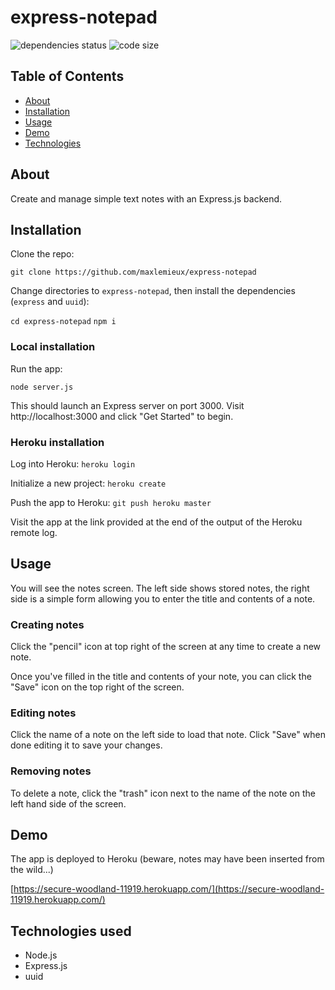 # express-notepad
![dependencies status](https://img.shields.io/david/maxlemieux/express-notepad?style=for-the-badge)
![code size](https://img.shields.io/github/languages/code-size/maxlemieux/express-notepad?style=for-the-badge)

## Table of Contents
* [About](#about)
* [Installation](#installation)
* [Usage](#usage)
* [Demo](#demo)
* [Technologies](#technologies)

## About
Create and manage simple text notes with an Express.js backend.

## Installation

Clone the repo:

`git clone https://github.com/maxlemieux/express-notepad`

Change directories to `express-notepad`, then install the dependencies (`express` and `uuid`):

`cd express-notepad`
`npm i`

### Local installation

Run the app:

`node server.js`

This should launch an Express server on port 3000. Visit http://localhost:3000 and click "Get Started" to begin.

### Heroku installation
Log into Heroku:
`heroku login`

Initialize a new project:
`heroku create`

Push the app to Heroku:
`git push heroku master`

Visit the app at the link provided at the end of the output of the Heroku remote log.

## Usage

You will see the notes screen. The left side shows stored notes, the right side is a simple form allowing you to enter the title and contents of a note. 

### Creating notes
Click the "pencil" icon at top right of the screen at any time to create a new note.

Once you've filled in the title and contents of your note, you can click the "Save" icon on the top right of the screen.

### Editing notes
Click the name of a note on the left side to load that note. Click "Save" when done editing it to save your changes.

### Removing notes
To delete a note, click the "trash" icon next to the name of the note on the left hand side of the screen.

## Demo
The app is deployed to Heroku (beware, notes may have been inserted from the wild...)

[https://secure-woodland-11919.herokuapp.com/](https://secure-woodland-11919.herokuapp.com/)


## Technologies used
* Node.js
* Express.js
* uuid